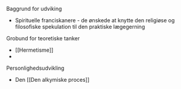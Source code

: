 Baggrund for udviking 
- Spirituelle franciskanere - de ønskede at knytte den religiøse og filosofiske spekulation til den praktiske lægegerning



Grobund for teoretiske tanker
- [[Hermetisme]]
- 



Personlighedsudvikling 
- Den [[Den alkymiske proces]] 